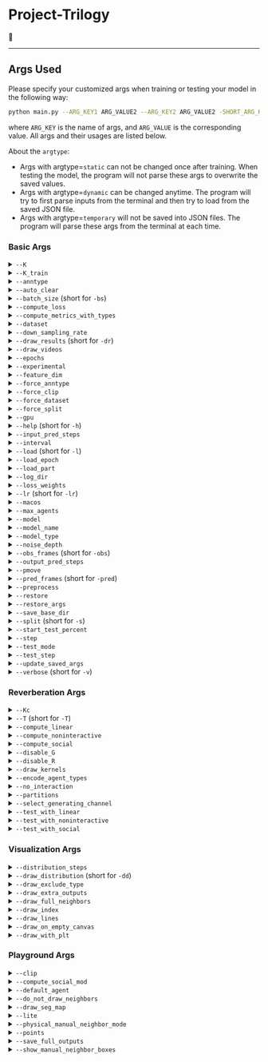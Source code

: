 # Project-Trilogy
📘
<!-- DO NOT CHANGE THIS LINE -->
---

## Args Used

Please specify your customized args when training or testing your model in the following way:

```bash
python main.py --ARG_KEY1 ARG_VALUE2 --ARG_KEY2 ARG_VALUE2 -SHORT_ARG_KEY3 ARG_VALUE3 ...
```

where `ARG_KEY` is the name of args, and `ARG_VALUE` is the corresponding value.
All args and their usages are listed below.

About the `argtype`:

- Args with argtype=`static` can not be changed once after training.
  When testing the model, the program will not parse these args to overwrite the saved values.
- Args with argtype=`dynamic` can be changed anytime.
  The program will try to first parse inputs from the terminal and then try to load from the saved JSON file.
- Args with argtype=`temporary` will not be saved into JSON files.
  The program will parse these args from the terminal at each time.

### Basic Args


<details>
    <summary>
        <code>--K</code>
    </summary>
    <p>
        The number of multiple generations when testing. This arg only works for multiple-generation models.
    </p>
    <ul>
        <li>Type=<code>int</code>, argtype=<code>dynamic</code>;</li>
        <li>The default value is <code>20</code>.</li>
    </ul>
</details>

<details>
    <summary>
        <code>--K_train</code>
    </summary>
    <p>
        The number of multiple generations when training. This arg only works for multiple-generation models.
    </p>
    <ul>
        <li>Type=<code>int</code>, argtype=<code>static</code>;</li>
        <li>The default value is <code>10</code>.</li>
    </ul>
</details>

<details>
    <summary>
        <code>--anntype</code>
    </summary>
    <p>
        Model's predicted annotation type. Can be <code>'coordinate'</code> or <code>'boundingbox'</code>.
    </p>
    <ul>
        <li>Type=<code>str</code>, argtype=<code>static</code>;</li>
        <li>The default value is <code>coordinate</code>.</li>
    </ul>
</details>

<details>
    <summary>
        <code>--auto_clear</code>
    </summary>
    <p>
        Controls whether to clear all other saved weights except for the best one. It performs similarly to running <code>python scripts/clear.py --logs logs</code>.
    </p>
    <ul>
        <li>Type=<code>int</code>, argtype=<code>temporary</code>;</li>
        <li>The default value is <code>1</code>.</li>
    </ul>
</details>

<details>
    <summary>
        <code>--batch_size</code> (short for <code>-bs</code>)
    </summary>
    <p>
        Batch size when implementation.
    </p>
    <ul>
        <li>Type=<code>int</code>, argtype=<code>dynamic</code>;</li>
        <li>The default value is <code>5000</code>.</li>
    </ul>
</details>

<details>
    <summary>
        <code>--compute_loss</code>
    </summary>
    <p>
        Controls whether to compute losses when testing.
    </p>
    <ul>
        <li>Type=<code>int</code>, argtype=<code>temporary</code>;</li>
        <li>The default value is <code>0</code>.</li>
    </ul>
</details>

<details>
    <summary>
        <code>--compute_metrics_with_types</code>
    </summary>
    <p>
        Controls whether to compute metrics separately on different kinds of agents.
    </p>
    <ul>
        <li>Type=<code>int</code>, argtype=<code>temporary</code>;</li>
        <li>The default value is <code>0</code>.</li>
    </ul>
</details>

<details>
    <summary>
        <code>--dataset</code>
    </summary>
    <p>
        Name of the video dataset to train or evaluate. For example, <code>'ETH-UCY'</code> or <code>'SDD'</code>. NOTE: DO NOT set this argument manually.
    </p>
    <ul>
        <li>Type=<code>str</code>, argtype=<code>static</code>;</li>
        <li>The default value is <code>Unavailable</code>.</li>
    </ul>
</details>

<details>
    <summary>
        <code>--down_sampling_rate</code>
    </summary>
    <p>
        Selects whether to down-sample from multiple-generated predicted trajectories. This arg only works for multiple-generative models.
    </p>
    <ul>
        <li>Type=<code>float</code>, argtype=<code>temporary</code>;</li>
        <li>The default value is <code>1.0</code>.</li>
    </ul>
</details>

<details>
    <summary>
        <code>--draw_results</code> (short for <code>-dr</code>)
    </summary>
    <p>
        Controls whether to draw visualized results on video frames. Accept the name of one video clip. The codes will first try to load the video file according to the path saved in the <code>plist</code> file (saved in <code>dataset_configs</code> folder), and if it loads successfully it will draw the results on that video, otherwise it will draw results on a blank canvas. Note that <code>test_mode</code> will be set to <code>'one'</code> and <code>force_split</code> will be set to <code>draw_results</code> if <code>draw_results != 'null'</code>.
    </p>
    <ul>
        <li>Type=<code>str</code>, argtype=<code>temporary</code>;</li>
        <li>The default value is <code>null</code>.</li>
    </ul>
</details>

<details>
    <summary>
        <code>--draw_videos</code>
    </summary>
    <p>
        Controls whether to draw visualized results on video frames and save them as images. Accept the name of one video clip. The codes will first try to load the video according to the path saved in the <code>plist</code> file, and if successful it will draw the visualization on the video, otherwise it will draw on a blank canvas. Note that <code>test_mode</code> will be set to <code>'one'</code> and <code>force_split</code> will be set to <code>draw_videos</code> if <code>draw_videos != 'null'</code>.
    </p>
    <ul>
        <li>Type=<code>str</code>, argtype=<code>temporary</code>;</li>
        <li>The default value is <code>null</code>.</li>
    </ul>
</details>

<details>
    <summary>
        <code>--epochs</code>
    </summary>
    <p>
        Maximum training epochs.
    </p>
    <ul>
        <li>Type=<code>int</code>, argtype=<code>static</code>;</li>
        <li>The default value is <code>500</code>.</li>
    </ul>
</details>

<details>
    <summary>
        <code>--experimental</code>
    </summary>
    <p>
        NOTE: It is only used for code tests.
    </p>
    <ul>
        <li>Type=<code>bool</code>, argtype=<code>temporary</code>;</li>
        <li>The default value is <code>False</code>.</li>
    </ul>
</details>

<details>
    <summary>
        <code>--feature_dim</code>
    </summary>
    <p>
        Feature dimensions that are used in most layers.
    </p>
    <ul>
        <li>Type=<code>int</code>, argtype=<code>static</code>;</li>
        <li>The default value is <code>128</code>.</li>
    </ul>
</details>

<details>
    <summary>
        <code>--force_anntype</code>
    </summary>
    <p>
        Assign the prediction type. It is now only used for silverballers models that are trained with annotation type <code>coordinate</code> but to be tested on datasets with annotation type <code>boundingbox</code>.
    </p>
    <ul>
        <li>Type=<code>str</code>, argtype=<code>temporary</code>;</li>
        <li>The default value is <code>null</code>.</li>
    </ul>
</details>

<details>
    <summary>
        <code>--force_clip</code>
    </summary>
    <p>
        Force test video clip (ignore the train/test split). It only works when <code>test_mode</code> has been set to <code>one</code>.
    </p>
    <ul>
        <li>Type=<code>str</code>, argtype=<code>temporary</code>;</li>
        <li>The default value is <code>null</code>.</li>
    </ul>
</details>

<details>
    <summary>
        <code>--force_dataset</code>
    </summary>
    <p>
        Force test dataset (ignore the train/test split). It only works when <code>test_mode</code> has been set to <code>one</code>.
    </p>
    <ul>
        <li>Type=<code>str</code>, argtype=<code>temporary</code>;</li>
        <li>The default value is <code>null</code>.</li>
    </ul>
</details>

<details>
    <summary>
        <code>--force_split</code>
    </summary>
    <p>
        Force test dataset (ignore the train/test split). It only works when <code>test_mode</code> has been set to <code>one</code>.
    </p>
    <ul>
        <li>Type=<code>str</code>, argtype=<code>temporary</code>;</li>
        <li>The default value is <code>null</code>.</li>
    </ul>
</details>

<details>
    <summary>
        <code>--gpu</code>
    </summary>
    <p>
        Speed up training or test if you have at least one NVidia GPU. If you have no GPUs or want to run the code on your CPU, please set it to <code>-1</code>. NOTE: It only supports training or testing on one GPU.
    </p>
    <ul>
        <li>Type=<code>str</code>, argtype=<code>temporary</code>;</li>
        <li>The default value is <code>0</code>.</li>
    </ul>
</details>

<details>
    <summary>
        <code>--help</code> (short for <code>-h</code>)
    </summary>
    <p>
        Print help information on the screen.
    </p>
    <ul>
        <li>Type=<code>str</code>, argtype=<code>temporary</code>;</li>
        <li>The default value is <code>null</code>.</li>
    </ul>
</details>

<details>
    <summary>
        <code>--input_pred_steps</code>
    </summary>
    <p>
        Indices of future time steps that are used as extra model inputs. It accepts a string that contains several integer numbers separated with <code>'_'</code>. For example, <code>'3_6_9'</code>. It will take the corresponding ground truth points as the input when training the model, and take the first output of the former network as this input when testing the model. Set it to <code>'null'</code> to disable these extra model inputs.
    </p>
    <ul>
        <li>Type=<code>str</code>, argtype=<code>static</code>;</li>
        <li>The default value is <code>null</code>.</li>
    </ul>
</details>

<details>
    <summary>
        <code>--interval</code>
    </summary>
    <p>
        Time interval of each sampled trajectory point.
    </p>
    <ul>
        <li>Type=<code>float</code>, argtype=<code>static</code>;</li>
        <li>The default value is <code>0.4</code>.</li>
    </ul>
</details>

<details>
    <summary>
        <code>--load</code> (short for <code>-l</code>)
    </summary>
    <p>
        Folder to load model weights (to test). If it is set to <code>null</code>, the training manager will start training new models according to other reveived args. NOTE: Leave this arg to <code>null</code> when training new models.
    </p>
    <ul>
        <li>Type=<code>str</code>, argtype=<code>temporary</code>;</li>
        <li>The default value is <code>null</code>.</li>
    </ul>
</details>

<details>
    <summary>
        <code>--load_epoch</code>
    </summary>
    <p>
        Load model weights that is saved after specific training epochs. It will try to load the weight file in the <code>load</code> dir whose name is end with <code>_epoch${load_epoch}</code>. This arg only works when the <code>auto_clear</code> arg is disabled (by passing <code>--auto_clear 0</code> when training). Set it to <code>-1</code> to disable this function.
    </p>
    <ul>
        <li>Type=<code>int</code>, argtype=<code>temporary</code>;</li>
        <li>The default value is <code>-1</code>.</li>
    </ul>
</details>

<details>
    <summary>
        <code>--load_part</code>
    </summary>
    <p>
        Choose whether to load only a part of the model weights if the <code>state_dict</code> of the saved model and the model in the code do not match. *IMPORTANT NOTE*: This arg is only used for some ablation experiments. It MAY lead to incorrect predictions or metrics.
    </p>
    <ul>
        <li>Type=<code>int</code>, argtype=<code>temporary</code>;</li>
        <li>The default value is <code>0</code>.</li>
    </ul>
</details>

<details>
    <summary>
        <code>--log_dir</code>
    </summary>
    <p>
        Folder to save training logs and model weights. Logs will save at <code>${save_base_dir}/${log_dir}</code>. DO NOT change this arg manually. (You can still change the saving path by passing the <code>save_base_dir</code> arg.).
    </p>
    <ul>
        <li>Type=<code>str</code>, argtype=<code>static</code>;</li>
        <li>The default value is <code>Unavailable</code>.</li>
    </ul>
</details>

<details>
    <summary>
        <code>--loss_weights</code>
    </summary>
    <p>
        Configure the agent-wise loss weights. It now only supports the dataset-clip-wise re-weight.
    </p>
    <ul>
        <li>Type=<code>str</code>, argtype=<code>dynamic</code>;</li>
        <li>The default value is <code>{}</code>.</li>
    </ul>
</details>

<details>
    <summary>
        <code>--lr</code> (short for <code>-lr</code>)
    </summary>
    <p>
        Learning rate.
    </p>
    <ul>
        <li>Type=<code>float</code>, argtype=<code>static</code>;</li>
        <li>The default value is <code>0.001</code>.</li>
    </ul>
</details>

<details>
    <summary>
        <code>--macos</code>
    </summary>
    <p>
        (Experimental) Choose whether to enable the <code>MPS (Metal Performance Shaders)</code> on Apple platforms (instead of running on CPUs).
    </p>
    <ul>
        <li>Type=<code>int</code>, argtype=<code>temporary</code>;</li>
        <li>The default value is <code>0</code>.</li>
    </ul>
</details>

<details>
    <summary>
        <code>--max_agents</code>
    </summary>
    <p>
        Max number of agents to predict per frame. It only works when <code>model_type == 'frame-based'</code>.
    </p>
    <ul>
        <li>Type=<code>int</code>, argtype=<code>static</code>;</li>
        <li>The default value is <code>50</code>.</li>
    </ul>
</details>

<details>
    <summary>
        <code>--model</code>
    </summary>
    <p>
        The model type used to train or test.
    </p>
    <ul>
        <li>Type=<code>str</code>, argtype=<code>static</code>;</li>
        <li>The default value is <code>none</code>.</li>
    </ul>
</details>

<details>
    <summary>
        <code>--model_name</code>
    </summary>
    <p>
        Customized model name.
    </p>
    <ul>
        <li>Type=<code>str</code>, argtype=<code>static</code>;</li>
        <li>The default value is <code>model</code>.</li>
    </ul>
</details>

<details>
    <summary>
        <code>--model_type</code>
    </summary>
    <p>
        Model type. It can be <code>'agent-based'</code> or <code>'frame-based'</code>.
    </p>
    <ul>
        <li>Type=<code>str</code>, argtype=<code>static</code>;</li>
        <li>The default value is <code>agent-based</code>.</li>
    </ul>
</details>

<details>
    <summary>
        <code>--noise_depth</code>
    </summary>
    <p>
        Depth of the random noise vector.
    </p>
    <ul>
        <li>Type=<code>int</code>, argtype=<code>static</code>;</li><li>This arg can also be spelled as<code>--depth</code>;</li>
        <li>The default value is <code>16</code>.</li>
    </ul>
</details>

<details>
    <summary>
        <code>--obs_frames</code> (short for <code>-obs</code>)
    </summary>
    <p>
        Observation frames for prediction.
    </p>
    <ul>
        <li>Type=<code>int</code>, argtype=<code>static</code>;</li>
        <li>The default value is <code>8</code>.</li>
    </ul>
</details>

<details>
    <summary>
        <code>--output_pred_steps</code>
    </summary>
    <p>
        Indices of future time steps to be predicted. It accepts a string that contains several integer numbers separated with <code>'_'</code>. For example, <code>'3_6_9'</code>. Set it to <code>'all'</code> to predict points among all future steps.
    </p>
    <ul>
        <li>Type=<code>str</code>, argtype=<code>static</code>;</li><li>This arg can also be spelled as<code>--key_points</code>;</li>
        <li>The default value is <code>all</code>.</li>
    </ul>
</details>

<details>
    <summary>
        <code>--pmove</code>
    </summary>
    <p>
        (Pre/post-process Arg) Index of the reference point when moving trajectories.
    </p>
    <ul>
        <li>Type=<code>int</code>, argtype=<code>static</code>;</li>
        <li>The default value is <code>-1</code>.</li>
    </ul>
</details>

<details>
    <summary>
        <code>--pred_frames</code> (short for <code>-pred</code>)
    </summary>
    <p>
        Prediction frames.
    </p>
    <ul>
        <li>Type=<code>int</code>, argtype=<code>static</code>;</li>
        <li>The default value is <code>12</code>.</li>
    </ul>
</details>

<details>
    <summary>
        <code>--preprocess</code>
    </summary>
    <p>
        Controls whether to run any pre-process before the model inference. It accepts a 3-bit-like string value (like <code>'111'</code>): - The first bit: <code>MOVE</code> trajectories to (0, 0); - The second bit: re-<code>SCALE</code> trajectories; - The third bit: <code>ROTATE</code> trajectories.
    </p>
    <ul>
        <li>Type=<code>str</code>, argtype=<code>static</code>;</li>
        <li>The default value is <code>100</code>.</li>
    </ul>
</details>

<details>
    <summary>
        <code>--restore</code>
    </summary>
    <p>
        Path to restore the pre-trained weights before training. It will not restore any weights if <code>args.restore == 'null'</code>.
    </p>
    <ul>
        <li>Type=<code>str</code>, argtype=<code>temporary</code>;</li>
        <li>The default value is <code>null</code>.</li>
    </ul>
</details>

<details>
    <summary>
        <code>--restore_args</code>
    </summary>
    <p>
        Path to restore the reference args before training. It will not restore any args if <code>args.restore_args == 'null'</code>.
    </p>
    <ul>
        <li>Type=<code>str</code>, argtype=<code>temporary</code>;</li>
        <li>The default value is <code>null</code>.</li>
    </ul>
</details>

<details>
    <summary>
        <code>--save_base_dir</code>
    </summary>
    <p>
        Base folder to save all running logs.
    </p>
    <ul>
        <li>Type=<code>str</code>, argtype=<code>static</code>;</li>
        <li>The default value is <code>./logs</code>.</li>
    </ul>
</details>

<details>
    <summary>
        <code>--split</code> (short for <code>-s</code>)
    </summary>
    <p>
        The dataset split that used to train and evaluate.
    </p>
    <ul>
        <li>Type=<code>str</code>, argtype=<code>static</code>;</li>
        <li>The default value is <code>zara1</code>.</li>
    </ul>
</details>

<details>
    <summary>
        <code>--start_test_percent</code>
    </summary>
    <p>
        Set when (at which epoch) to start validation during training. The range of this arg should be <code>0 <= x <= 1</code>. Validation may start at epoch <code>args.epochs * args.start_test_percent</code>.
    </p>
    <ul>
        <li>Type=<code>float</code>, argtype=<code>temporary</code>;</li>
        <li>The default value is <code>0.0</code>.</li>
    </ul>
</details>

<details>
    <summary>
        <code>--step</code>
    </summary>
    <p>
        Frame interval for sampling training data.
    </p>
    <ul>
        <li>Type=<code>float</code>, argtype=<code>dynamic</code>;</li>
        <li>The default value is <code>1.0</code>.</li>
    </ul>
</details>

<details>
    <summary>
        <code>--test_mode</code>
    </summary>
    <p>
        Test settings. It can be <code>'one'</code>, <code>'all'</code>, or <code>'mix'</code>. When setting it to <code>one</code>, it will test the model on the <code>args.force_split</code> only; When setting it to <code>all</code>, it will test on each of the test datasets in <code>args.split</code>; When setting it to <code>mix</code>, it will test on all test datasets in <code>args.split</code> together.
    </p>
    <ul>
        <li>Type=<code>str</code>, argtype=<code>temporary</code>;</li>
        <li>The default value is <code>mix</code>.</li>
    </ul>
</details>

<details>
    <summary>
        <code>--test_step</code>
    </summary>
    <p>
        Epoch interval to run validation during training.
    </p>
    <ul>
        <li>Type=<code>int</code>, argtype=<code>temporary</code>;</li>
        <li>The default value is <code>1</code>.</li>
    </ul>
</details>

<details>
    <summary>
        <code>--update_saved_args</code>
    </summary>
    <p>
        Choose whether to update (overwrite) the saved arg files or not.
    </p>
    <ul>
        <li>Type=<code>int</code>, argtype=<code>temporary</code>;</li>
        <li>The default value is <code>0</code>.</li>
    </ul>
</details>

<details>
    <summary>
        <code>--verbose</code> (short for <code>-v</code>)
    </summary>
    <p>
        Controls whether to print verbose logs and outputs to the terminal.
    </p>
    <ul>
        <li>Type=<code>int</code>, argtype=<code>temporary</code>;</li>
        <li>The default value is <code>0</code>.</li>
    </ul>
</details>

### Reverberation Args


<details>
    <summary>
        <code>--Kc</code>
    </summary>
    <p>
        The number of generations when making predictions. It is also the channels of the generating kernel in the proposed reverberation transform.
    </p>
    <ul>
        <li>Type=<code>int</code>, argtype=<code>static</code>;</li><li>This arg can also be spelled as<code>--Kg</code>, <code>--K_g</code>;</li>
        <li>The default value is <code>20</code>.</li>
    </ul>
</details>

<details>
    <summary>
        <code>--T</code> (short for <code>-T</code>)
    </summary>
    <p>
        Transform type used to compute trajectory spectrums. It could be: - <code>none</code>: no transformations; - <code>haar</code>: haar wavelet transform; - <code>db2</code>: DB2 wavelet transform.
    </p>
    <ul>
        <li>Type=<code>str</code>, argtype=<code>static</code>;</li>
        <li>The default value is <code>haar</code>.</li>
    </ul>
</details>

<details>
    <summary>
        <code>--compute_linear</code>
    </summary>
    <p>
        (bool) Choose whether to learn to forecast the linear trajectory during training.
    </p>
    <ul>
        <li>Type=<code>int</code>, argtype=<code>static</code>;</li><li>This arg can also be spelled as<code>--compute_linear_base</code>;</li>
        <li>The default value is <code>1</code>.</li>
    </ul>
</details>

<details>
    <summary>
        <code>--compute_noninteractive</code>
    </summary>
    <p>
        (bool) Choose whether to learn to forecast the non-interactive trajectory during training.
    </p>
    <ul>
        <li>Type=<code>int</code>, argtype=<code>static</code>;</li><li>This arg can also be spelled as<code>--learn_self_bias</code>, <code>--compute_self_bias</code>, <code>--compute_non</code>;</li>
        <li>The default value is <code>1</code>.</li>
    </ul>
</details>

<details>
    <summary>
        <code>--compute_social</code>
    </summary>
    <p>
        (bool) Choose whether to learn to forecast the social trajectory during training.
    </p>
    <ul>
        <li>Type=<code>int</code>, argtype=<code>static</code>;</li><li>This arg can also be spelled as<code>--learn_re_bias</code>, <code>--compute_re_bias</code>;</li>
        <li>The default value is <code>1</code>.</li>
    </ul>
</details>

<details>
    <summary>
        <code>--disable_G</code>
    </summary>
    <p>
        (bool) Choose whether to disable the generating kernels when applying the reverberation transform. An MSN-like generating approach will be used if this arg is set to <code>1</code>.
    </p>
    <ul>
        <li>Type=<code>int</code>, argtype=<code>static</code>;</li>
        <li>The default value is <code>0</code>.</li>
    </ul>
</details>

<details>
    <summary>
        <code>--disable_R</code>
    </summary>
    <p>
        (bool) Choose whether to disable the reverberation kernels when applying the reverberation transform. Flatten and fc layers will be used if this arg is set to <code>1</code>.
    </p>
    <ul>
        <li>Type=<code>int</code>, argtype=<code>static</code>;</li>
        <li>The default value is <code>0</code>.</li>
    </ul>
</details>

<details>
    <summary>
        <code>--draw_kernels</code>
    </summary>
    <p>
        Choose whether or in which ways to draw and show visualized kernels when testing. It accepts an int value, including <code>[0, 1, 2, 3]</code>: - <code>0</code>: Do nothing; - <code>1</code>: Only visualize the reverberation kernel; - <code>2</code>: Visualize both reverberation and generating kernels; - <code>3</code>: Visualize both kernels and their inverse kernels. This arg is typically used in the playground mode.
    </p>
    <ul>
        <li>Type=<code>int</code>, argtype=<code>temporary</code>;</li>
        <li>The default value is <code>0</code>.</li>
    </ul>
</details>

<details>
    <summary>
        <code>--encode_agent_types</code>
    </summary>
    <p>
        (bool) Choose whether to encode the type name of each agent. It is mainly used in multi-type-agent prediction scenes, providing a unique type-coding for each type of agents when encoding their trajectories.
    </p>
    <ul>
        <li>Type=<code>int</code>, argtype=<code>static</code>;</li>
        <li>The default value is <code>0</code>.</li>
    </ul>
</details>

<details>
    <summary>
        <code>--no_interaction</code>
    </summary>
    <p>
        (bool) Whether to forecast trajectories by considering social interactions. It will compute all social-interaction-related components on the set of empty neighbors if this args is set to <code>1</code>.
    </p>
    <ul>
        <li>Type=<code>int</code>, argtype=<code>temporary</code>;</li>
        <li>The default value is <code>0</code>.</li>
    </ul>
</details>

<details>
    <summary>
        <code>--partitions</code>
    </summary>
    <p>
        The number of partitions when computing the angle-based feature. It is only used when modeling social interactions.
    </p>
    <ul>
        <li>Type=<code>int</code>, argtype=<code>static</code>;</li>
        <li>The default value is <code>-1</code>.</li>
    </ul>
</details>

<details>
    <summary>
        <code>--select_generating_channel</code>
    </summary>
    <p>
        (Ablation Only) Select one of the generating channel as the direct output of the prediction network. Value range: 0 <= n < K_g. NOTE: This MAY lead to significant performance degradation as only one channel is reserved for prediction. This arg is only used for conducting ablation analyses or discussions.
    </p>
    <ul>
        <li>Type=<code>int</code>, argtype=<code>temporary</code>;</li>
        <li>The default value is <code>-1</code>.</li>
    </ul>
</details>

<details>
    <summary>
        <code>--test_with_linear</code>
    </summary>
    <p>
        (bool) Choose whether to ignore the linear base when forecasting. It only works when testing.
    </p>
    <ul>
        <li>Type=<code>int</code>, argtype=<code>temporary</code>;</li>
        <li>The default value is <code>0</code>.</li>
    </ul>
</details>

<details>
    <summary>
        <code>--test_with_noninteractive</code>
    </summary>
    <p>
        (bool) Choose whether to ignore the self-bias when forecasting. It only works when testing.
    </p>
    <ul>
        <li>Type=<code>int</code>, argtype=<code>temporary</code>;</li><li>This arg can also be spelled as<code>--test_with_non</code>;</li>
        <li>The default value is <code>0</code>.</li>
    </ul>
</details>

<details>
    <summary>
        <code>--test_with_social</code>
    </summary>
    <p>
        (bool) Choose whether to ignore the resonance-bias when forecasting. It only works when testing.
    </p>
    <ul>
        <li>Type=<code>int</code>, argtype=<code>temporary</code>;</li><li>This arg can also be spelled as<code>--test_with_soc</code>;</li>
        <li>The default value is <code>0</code>.</li>
    </ul>
</details>

### Visualization Args


<details>
    <summary>
        <code>--distribution_steps</code>
    </summary>
    <p>
        Controls which time step(s) should be considered when visualizing the distribution of forecasted trajectories. It accepts one or more integer numbers (started with 0) split by <code>'_'</code>. For example, <code>'4_8_11'</code>. Set it to <code>'all'</code> to show the distribution of all predictions.
    </p>
    <ul>
        <li>Type=<code>str</code>, argtype=<code>temporary</code>;</li>
        <li>The default value is <code>all</code>.</li>
    </ul>
</details>

<details>
    <summary>
        <code>--draw_distribution</code> (short for <code>-dd</code>)
    </summary>
    <p>
        Controls whether to draw distributions of predictions instead of points. If <code>draw_distribution == 0</code>, it will draw results as normal coordinates; If <code>draw_distribution == 1</code>, it will draw all results in the distribution way, and points from different time steps will be drawn with different colors.
    </p>
    <ul>
        <li>Type=<code>int</code>, argtype=<code>temporary</code>;</li>
        <li>The default value is <code>0</code>.</li>
    </ul>
</details>

<details>
    <summary>
        <code>--draw_exclude_type</code>
    </summary>
    <p>
        Draw visualized results of agents except for user-assigned types. If the assigned types are <code>"Biker_Cart"</code> and the <code>draw_results</code> or <code>draw_videos</code> is not <code>"null"</code>, it will draw results of all types of agents except "Biker" and "Cart". It supports partial match, and it is case-sensitive.
    </p>
    <ul>
        <li>Type=<code>str</code>, argtype=<code>temporary</code>;</li>
        <li>The default value is <code>null</code>.</li>
    </ul>
</details>

<details>
    <summary>
        <code>--draw_extra_outputs</code>
    </summary>
    <p>
        Choose whether to draw (put text) extra model outputs on the visualized images.
    </p>
    <ul>
        <li>Type=<code>int</code>, argtype=<code>temporary</code>;</li>
        <li>The default value is <code>0</code>.</li>
    </ul>
</details>

<details>
    <summary>
        <code>--draw_full_neighbors</code>
    </summary>
    <p>
        Choose whether to draw the full observed trajectories of all neighbor agents or only the last trajectory point at the current observation moment.
    </p>
    <ul>
        <li>Type=<code>int</code>, argtype=<code>temporary</code>;</li>
        <li>The default value is <code>0</code>.</li>
    </ul>
</details>

<details>
    <summary>
        <code>--draw_index</code>
    </summary>
    <p>
        Indexes of test agents to visualize. Numbers are split with <code>_</code>. For example, <code>'123_456_789'</code>.
    </p>
    <ul>
        <li>Type=<code>str</code>, argtype=<code>temporary</code>;</li>
        <li>The default value is <code>all</code>.</li>
    </ul>
</details>

<details>
    <summary>
        <code>--draw_lines</code>
    </summary>
    <p>
        Choose whether to draw lines between each two 2D trajectory points.
    </p>
    <ul>
        <li>Type=<code>int</code>, argtype=<code>temporary</code>;</li>
        <li>The default value is <code>0</code>.</li>
    </ul>
</details>

<details>
    <summary>
        <code>--draw_on_empty_canvas</code>
    </summary>
    <p>
        Controls whether to draw visualized results on the empty canvas instead of the actual video.
    </p>
    <ul>
        <li>Type=<code>int</code>, argtype=<code>temporary</code>;</li>
        <li>The default value is <code>0</code>.</li>
    </ul>
</details>

<details>
    <summary>
        <code>--draw_with_plt</code>
    </summary>
    <p>
        (bool) Choose whether to use PLT as the preferred method for visualizing trajectories (on the empty canvas). It will try to visualize all points on the scene images if this arg is not enabled.
    </p>
    <ul>
        <li>Type=<code>int</code>, argtype=<code>temporary</code>;</li>
        <li>The default value is <code>0</code>.</li>
    </ul>
</details>

### Playground Args


<details>
    <summary>
        <code>--clip</code>
    </summary>
    <p>
        The video clip to run this playground.
    </p>
    <ul>
        <li>Type=<code>str</code>, argtype=<code>temporary</code>;</li>
        <li>The default value is <code>zara1</code>.</li>
    </ul>
</details>

<details>
    <summary>
        <code>--compute_social_mod</code>
    </summary>
    <p>
        (bool) Choose whether to enable the computing of social modifications.
    </p>
    <ul>
        <li>Type=<code>int</code>, argtype=<code>temporary</code>;</li>
        <li>The default value is <code>0</code>.</li>
    </ul>
</details>

<details>
    <summary>
        <code>--default_agent</code>
    </summary>
    <p>
        Set the default index of agent to be predicted.
    </p>
    <ul>
        <li>Type=<code>int</code>, argtype=<code>temporary</code>;</li>
        <li>The default value is <code>0</code>.</li>
    </ul>
</details>

<details>
    <summary>
        <code>--do_not_draw_neighbors</code>
    </summary>
    <p>
        (bool) Choose whether to draw neighboring-agents' trajectories.
    </p>
    <ul>
        <li>Type=<code>int</code>, argtype=<code>temporary</code>;</li>
        <li>The default value is <code>0</code>.</li>
    </ul>
</details>

<details>
    <summary>
        <code>--draw_seg_map</code>
    </summary>
    <p>
        (bool) Choose whether to draw segmentation maps on the canvas.
    </p>
    <ul>
        <li>Type=<code>int</code>, argtype=<code>temporary</code>;</li>
        <li>The default value is <code>1</code>.</li>
    </ul>
</details>

<details>
    <summary>
        <code>--lite</code>
    </summary>
    <p>
        (bool) Choose whether to show the lite-version's visualization window.
    </p>
    <ul>
        <li>Type=<code>int</code>, argtype=<code>temporary</code>;</li>
        <li>The default value is <code>0</code>.</li>
    </ul>
</details>

<details>
    <summary>
        <code>--physical_manual_neighbor_mode</code>
    </summary>
    <p>
        Mode for the manual neighbor on segmentation maps. - Mode <code>1</code>: Add obstacles to the given position; - Mode <code>0</code>: Set areas to be walkable.
    </p>
    <ul>
        <li>Type=<code>float</code>, argtype=<code>temporary</code>;</li>
        <li>The default value is <code>1.0</code>.</li>
    </ul>
</details>

<details>
    <summary>
        <code>--points</code>
    </summary>
    <p>
        The number of points to simulate the trajectory of manual neighbor. It only accepts <code>2</code> or <code>3</code>.
    </p>
    <ul>
        <li>Type=<code>int</code>, argtype=<code>temporary</code>;</li>
        <li>The default value is <code>2</code>.</li>
    </ul>
</details>

<details>
    <summary>
        <code>--save_full_outputs</code>
    </summary>
    <p>
        (bool) Choose whether to save all outputs as images.
    </p>
    <ul>
        <li>Type=<code>int</code>, argtype=<code>temporary</code>;</li>
        <li>The default value is <code>0</code>.</li>
    </ul>
</details>

<details>
    <summary>
        <code>--show_manual_neighbor_boxes</code>
    </summary>
    <p>
        (Working in process).
    </p>
    <ul>
        <li>Type=<code>int</code>, argtype=<code>temporary</code>;</li>
        <li>The default value is <code>0</code>.</li>
    </ul>
</details>
<!-- DO NOT CHANGE THIS LINE -->
